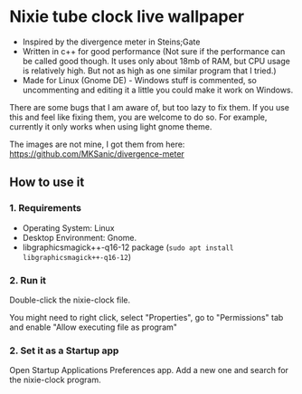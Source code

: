 # Nixie tube clock live wallpaper
- Inspired by the divergence meter in Steins;Gate
- Written in c++ for good performance (Not sure if the performance can be called good though. It uses only about 18mb of RAM, but CPU usage is relatively high. But not as high as one similar program that I tried.)
- Made for Linux (Gnome DE) - Windows stuff is commented, so uncommenting and editing it a little you could make it work on Windows.

There are some bugs that I am aware of, but too lazy to fix them. If you use this and feel like fixing them, you are welcome to do so. For example, currently it only works when using light gnome theme.

The images are not mine, I got them from here: https://github.com/MKSanic/divergence-meter


## How to use it

### 1. Requirements
- Operating System: Linux
- Desktop Environment: Gnome.
- libgraphicsmagick++-q16-12 package (`sudo apt install libgraphicsmagick++-q16-12`)

### 2. Run it

Double-click the nixie-clock file.

You might need to right click, select "Properties", go to "Permissions" tab and enable "Allow executing file as program"

### 2. Set it as a Startup app

Open Startup Applications Preferences app.
Add a new one and search for the nixie-clock program.
